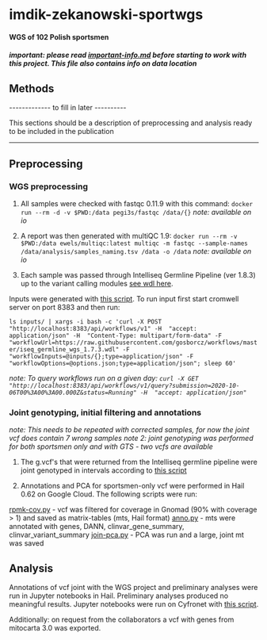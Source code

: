 # imdik-zekanowski-sportwgs
#### WGS of 102 Polish sportsmen

#### *important: please read [important-info.md](preprocessing/important-info.md) before starting to work with this project. This file also contains info on data location*

## Methods

------------- to fill in later ----------

This sections should be a description of preprocessing and analysis ready to be included in the publication

-----------------------------------------


## Preprocessing

### WGS preprocessing

1. All samples were checked with fastqc 0.11.9 with this command:
`docker run --rm -d -v $PWD:/data pegi3s/fastqc /data/{}`
*note: available on io*

2. A report was then generated with multiQC 1.9:
`docker run --rm -v $PWD:/data ewels/multiqc:latest multiqc -m fastqc --sample-names /data/analysis/samples_naming.tsv /data -o /data`
*note: available on io*

3. Each sample was passed through Intelliseq Germline Pipeline (ver 1.8.3) up to the variant calling modules [see wdl here](https://raw.githubusercontent.com/gosborcz/workflows/master/iseq_germline_wgs_1.8.3.wdl).

Inputs were generated with [this script](prepocressing/generate-inputs.sh). To run input first start cromwell server on port 8383 and then run:

`ls inputs/ | xargs -i bash -c 'curl -X POST "http://localhost:8383/api/workflows/v1" -H  "accept: application/json" -H  "Content-Type: multipart/form-data" -F "workflowUrl=https://raw.githubusercontent.com/gosborcz/workflows/master/iseq_germline_wgs_1.7.3.wdl" -F "workflowInputs=@inputs/{};type=application/json" -F "workflowOptions=@options.json;type=application/json"; sleep 60'`

*note: To query workflows run on a given day: `curl -X GET "http://localhost:8383/api/workflows/v1/query?submission=2020-10-06T00%3A00%3A00.000Z&status=Running" -H  "accept: application/json"`*

### Joint genotyping, initial filtering and annotations

*note: This needs to be repeated with corrected samples, for now the joint vcf does contain 7 wrong samples*
*note 2: joint genotyping was performed for both sportsmen only and with GTS - two vcfs are available*

1. The g.vcf's that were returned from the Intelliseq germline pipeline were joint genotyped in intervals according to [this script](https://github.com/ippas/imdik-zekanowski-gts/blob/master/preprocessing/joint_genotyping.md)  

2. Annotations and PCA for sportsmen-only vcf were performed in Hail 0.62 on Google Cloud. The following scripts were run:

[rpmk-cov.py](prepocressing/rpmk-cov.py) - vcf was filtered for coverage in Gnomad (90% with coverage > 1) and saved as matrix-tables (mts, Hail format)
[anno.py](prepocressing/anno.py) - mts were annotated with genes, DANN, clinvar_gene_summary, clinvar_variant_summary
[join-pca.py](preprocessing/join-pca.py) - PCA was run and a large, joint mt was saved

## Analysis

Annotations of vcf joint with the WGS project and preliminary analyses were run in Jupyter notebooks in Hail. Preliminary analyses produced no meaningful results. Jupyter notebooks were run on Cyfronet with [this script](preprocessing/python-notebook.slurm). 

Additionally: on request from the collaborators a vcf with genes from mitocarta 3.0 was exported.
